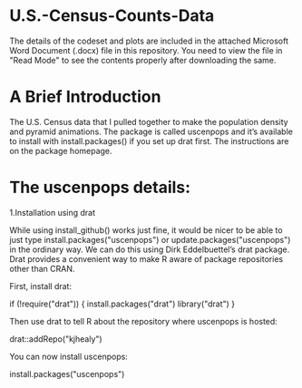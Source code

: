 # U.S.-Census-Counts-Data

The details of the codeset and plots are included in the attached Microsoft Word Document (.docx) file in this repository. 
You need to view the file in "Read Mode" to see the contents properly after downloading the same.

A Brief Introduction
=====================

The U.S. Census data that I pulled together to make the population density and pyramid animations. The package is called uscenpops and it’s available to install with install.packages() if you set up drat first. The instructions are on the package homepage.

The uscenpops details:
========================

1.Installation using drat

While using install_github() works just fine, it would be nicer to be able to just type install.packages("uscenpops") or update.packages("uscenpops") in the ordinary way. We can do this using Dirk Eddelbuettel’s drat package. Drat provides a convenient way to make R aware of package repositories other than CRAN.

First, install drat:

if (!require("drat")) {
    install.packages("drat")
    library("drat")
}

Then use drat to tell R about the repository where uscenpops is hosted:

drat::addRepo("kjhealy")

You can now install uscenpops:

install.packages("uscenpops")
